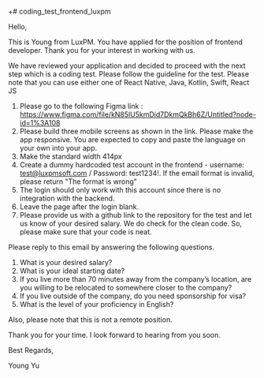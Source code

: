 +# coding_test_frontend_luxpm

Hello,

This is Young from LuxPM. You have applied for the position of frontend developer. Thank you for your interest in working with us.

We have reviewed your application and decided to proceed with the next step which is a coding test. Please follow the guideline for the test. 
Please note that you can use either one of React Native, Java, Kotlin, Swift, React JS

1. Please go to the following Figma link : https://www.figma.com/file/kN85lU5kmDid7DkmQkBh6Z/Untitled?node-id=1%3A108
2. Please build three mobile screens as shown in the link. Please make the app responsive. You are expected to copy and paste the language on your own into your app.
3. Make the standard width 414px
4. Create a dummy hardcoded test account in the frontend - username: test@luxpmsoft.com / Password: test1234!. If the email format is invalid, please return "The format is wrong"
5. The login should only work with this account since there is no integration with the backend.
6. Leave the page after the login blank.
7. Please provide us with a github link to the repository for the test and let us know of your desired salary. 
We do check for the clean code. So, please make sure that your code is neat.


Please reply to this email by answering the following questions.
1. What is your desired salary?
2. What is your ideal starting date?
3. If you live more than 70 minutes away from the company’s location, are you willing to be relocated to somewhere closer to the company?
4. If you live outside of the company, do you need sponsorship for visa?
5. What is the level of your proficiency in English?

Also, please note that this is not a remote position.

Thank you for your time. I look forward to hearing from you soon.

Best Regards,

Young Yu
